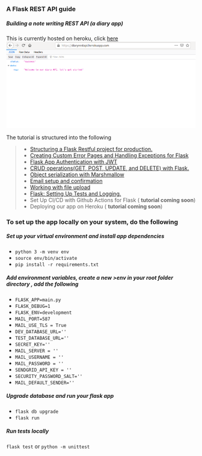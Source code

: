 ### A Flask REST API guide
##### Building a note writing REST API (a diary app)

This is currently hosted on heroku, click [here](https://diaryrestapi.herokuapp.com/)
![Hosted API](heroku.png)

The tutorial is structured into the following

> - [Structuring a Flask Restful project for production.](https://oluchiorji.com/structuring-a-flask-restful-api-for-production/)
>  - [Creating Custom Error Pages and Handling Exceptions for Flask](https://oluchiorji.com/creating-custom-error-pages-and-handling-exceptions-for-flask/)
> - [ Flask App Authentication with JWT ](https://oluchiorji.com/flask-app-authentication-with-jwt/)
> - [CRUD operations(GET, POST, UPDATE, and DELETE) with Flask.](https://oluchiorji.com/crud-operations-using-flask/)
> - [Object serialization with Marshmallow](https://oluchiorji.com/object-serialization-with-marshmallow/)
> - [Email setup and confirmation](https://oluchiorji.com/email-set-up-and-confirmation/)
> -  [Working with file upload](https://oluchiorji.com/handling-file-upload/)
> - [Flask: Setting Up Tests and Logging.](https://oluchiorji.com/flask-setting-up-tests-and-logging/) 
> - Set Up CI/CD with Github Actions for Flask  ( **tutorial coming soon**)
> - Deploying our app on Heroku ( **tutorial coming soon**)


### To set up the app locally on your system, do the following
##### Set up your virtual environment and install app dependencies
- `python 3 -m venv env `
- `source env/bin/activate `
- `pip install -r requirements.txt`


##### Add environment variables, create a new >env in your root folder directory , add the following
- `FLASK_APP=main.py` 
- `FLASK_DEBUG=1 `
- `FLASK_ENV=development`
- `MAIL_PORT=587`
- `MAIL_USE_TLS = True`
- `DEV_DATABASE_URL=''`
- `TEST_DATABASE_URL=''`
- `SECRET_KEY=''`
- `MAIL_SERVER = ''`  
- `MAIL_USERNAME = ''`   
- `MAIL_PASSWORD = ''`
- `SENDGRID_API_KEY = ''`
- `SECURITY_PASSWORD_SALT=''`
- `MAIL_DEFAULT_SENDER=''`

##### Upgrade database and run your flask app
- `flask db upgrade`
- `flask run`

##### Run tests locally
`flask test` or `python -m unittest`